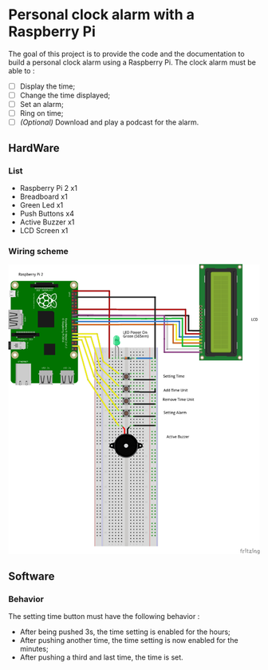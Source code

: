 # Personal clock alarm with a Raspberry Pi

The goal of this project is to provide the code and the documentation to build a
personal clock alarm using a Raspberry Pi.
The clock alarm must be able to :

-   [ ] Display the time;
-   [ ] Change the time displayed;
-   [ ] Set an alarm;
-   [ ] Ring on time;
-   [ ] *(Optional)* Download and play a podcast for the alarm.

## HardWare

### List

- Raspberry Pi 2 x1
- Breadboard x1
- Green Led x1
- Push Buttons x4
- Active Buzzer x1
- LCD Screen x1

### Wiring scheme

![Wiring Scheme](CircuitSketch.jpg)

## Software

### Behavior

The setting time button must have the following behavior :

- After being pushed 3s, the time setting is enabled for the hours;
- After pushing another time, the time setting is now enabled for the minutes;
- After pushing a third and last time, the time is set.



